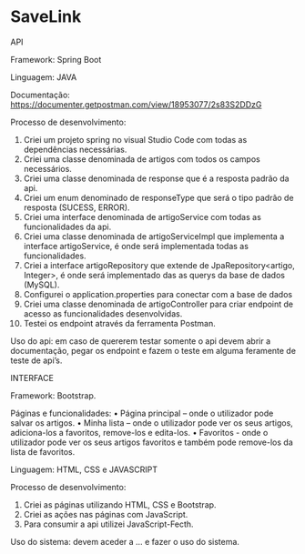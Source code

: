 # SaveLink

API

Framework:  Spring Boot

Linguagem: JAVA 

Documentação: https://documenter.getpostman.com/view/18953077/2s83S2DDzG

Processo de desenvolvimento: 
1.	Criei um projeto spring no visual Studio Code com todas as dependências necessárias.
2.	Criei uma classe denominada de artigos com todos os campos necessários.
3.	Criei uma classe denominada de response que é a resposta padrão da api.
4.	Criei um enum denominado de responseType que será o tipo padrão de resposta (SUCESS, ERROR).
5.	Criei uma interface denominada de artigoService com todas as funcionalidades da api.
6.	Criei uma classe denominada de artigoServiceImpl que implementa a interface artigoService, é onde será implementada todas as funcionalidades.
7.	Criei a interface artigoRepository que extende de JpaRepository<artigo, Integer>, é onde será implementado das as querys da base de dados (MySQL). 
8.	Configurei o application.properties para conectar com a base de dados 
9.	Criei uma classe denominada de artigoController para criar endpoint de acesso as funcionalidades desenvolvidas.
10.	Testei os endpoint através da ferramenta Postman.

Uso do api: em caso de quererem testar somente o api devem abrir a documentação, pegar os endpoint e fazem o teste em alguma feramente de teste de api’s. 

INTERFACE

Framework: Bootstrap.

Páginas e funcionalidades:
•	Página principal – onde o utilizador pode salvar os artigos. 
•	Minha lista – onde o utilizador pode ver os seus artigos, adiciona-los a favoritos, remove-los e edita-los. 
•	Favoritos - onde o utilizador pode ver os seus artigos favoritos e também pode remove-los da lista de favoritos. 

Linguagem: HTML, CSS e JAVASCRIPT

Processo de desenvolvimento: 
1.	Criei as páginas utilizando HTML, CSS e Bootstrap.
2.	Criei as ações nas páginas com JavaScript.
3.	Para consumir a api utilizei JavaScript-Fecth.

Uso do sistema: devem aceder a … e fazer o uso do sistema.

